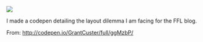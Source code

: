 ![](https://db-feed.s3.amazonaws.com/legacy/Screen_Shot_2017-01-13_at_5_52_16_PM-1484347978684.png)

I made a codepen detailing the layout dilemma I am facing for the FFL blog.

From: http://codepen.io/GrantCuster/full/ggMzbP/